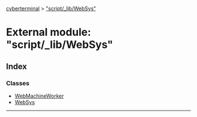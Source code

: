 [cyberterminal](../README.md) > ["script/_lib/WebSys"](../modules/_script__lib_websys_.md)

# External module: "script/_lib/WebSys"

## Index

### Classes

* [WebMachineWorker](../classes/_script__lib_websys_.webmachineworker.md)
* [WebSys](../classes/_script__lib_websys_.websys.md)

---


